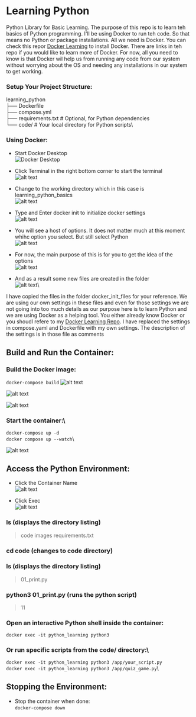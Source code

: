 # Learning Python
Python Library for Basic Learning. The purpose of this repo is to learn teh basics of Python programming. I'll be using Docker to run teh code. So that means no Python or package installations. All we need is Docker. You can check this repor [Docker Learning](https://github.com/kashifumar/learning_docker) to install Docker. There are links in teh repo if you would like to learn more of Docker. For now, all you need to know is that Docker wil help us from running any code from our system without worrying about the OS and needing any installations in our system to get working.


### Setup Your Project Structure:
learning_python\
├── Dockerfile\
├── compose.yml\
├── requirements.txt  # Optional, for Python dependencies\
└── code/             # Your local directory for Python scripts\

### Using Docker:
+ Start Docker Desktop\
![Docker Desktop](images/01.png)

+ Click Terminal in the right bottom corner to start the terminal\
![alt text](images/02.png)

+ Change to the working directory which in this case is learning_python_basics\
![alt text](images/03.png)

+ Type and Enter docker init to initialize docker settings\
![alt text](images/04.png)

+ You will see a host of options. It does not matter much at this moment whihc option you select. But still select Python\
![alt text](images/05.png)

+ For now, the main purpose of this is for you to get the idea of the options\
![alt text](images/06.png)

+ And as a result some new files are created in the folder\
![alt text](images/07.png)\

I have copied the files in the folder docker_init_files for your reference. We are using our own settings in these files and even for those settings we are not going into too much details as our purpose here is to learn Python and we are using Docker as a helping tool. You either already know Docker or you shoudl refere to my  [Docker Learning Repo](https://github.com/kashifumar/learning_docker). I have replaced the settings in compose.yaml and Dockerfile with my own settings. The description of the settings is in those file as comments


## Build and Run the Container:

### Build the Docker image:
`docker-compose build`
![alt text](images/08.png)

![alt text](images/09.png)

![alt text](images/10.png)

### Start the container:\
`docker-compose up -d`\
`docker compose up --watch`\

![alt text](images/11.png)

## Access the Python Environment:
+ Click the Container Name\
![alt text](images/12.png)

+ Click Exec\
![alt text](images/13.png)
### ls (displays the directory listing)      
> code  images  requirements.txt
### cd code (changes to code directory)
### ls (displays the directory listing)
> 01_print.py
### python3 01_print.py (runs the python script)
> 11 

### Open an interactive Python shell inside the container:
`docker exec -it python_learning python3`

### Or run specific scripts from the code/ directory:\
`docker exec -it python_learning python3 /app/your_script.py`\
`docker exec -it python_learning python3 /app/quiz_game.py`\

## Stopping the Environment:

+ Stop the container when done:\
`docker-compose down`
